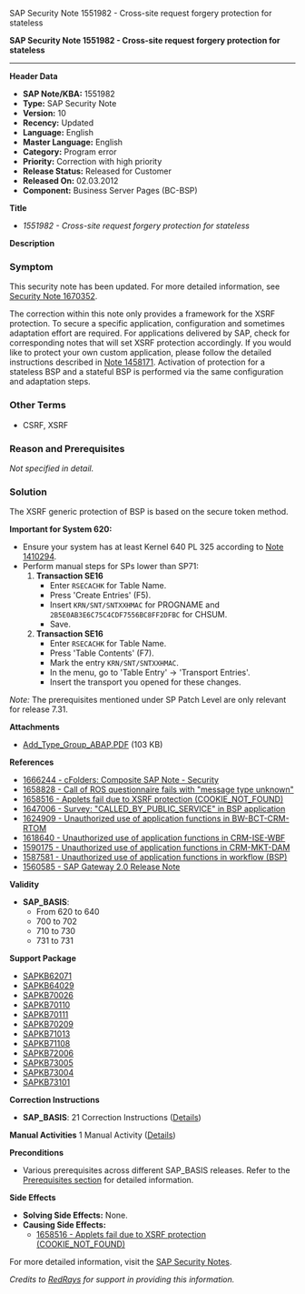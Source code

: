 SAP Security Note 1551982 - Cross-site request forgery protection for stateless

**SAP Security Note 1551982 - Cross-site request forgery protection for stateless**

---

**Header Data**
- **SAP Note/KBA:** 1551982
- **Type:** SAP Security Note
- **Version:** 10
- **Recency:** Updated
- **Language:** English
- **Master Language:** English
- **Category:** Program error
- **Priority:** Correction with high priority
- **Release Status:** Released for Customer
- **Released On:** 02.03.2012
- **Component:** Business Server Pages (BC-BSP)

**Title**
- *1551982 - Cross-site request forgery protection for stateless*

**Description**

### Symptom
This security note has been updated. For more detailed information, see [Security Note 1670352](https://me.sap.com/notes/1670352).

The correction within this note only provides a framework for the XSRF protection. To secure a specific application, configuration and sometimes adaptation effort are required. For applications delivered by SAP, check for corresponding notes that will set XSRF protection accordingly. If you would like to protect your own custom application, please follow the detailed instructions described in [Note 1458171](https://me.sap.com/notes/1458171). Activation of protection for a stateless BSP and a stateful BSP is performed via the same configuration and adaptation steps.

### Other Terms
- CSRF, XSRF

### Reason and Prerequisites
*Not specified in detail.*

### Solution
The XSRF generic protection of BSP is based on the secure token method.

**Important for System 620:**
- Ensure your system has at least Kernel 640 PL 325 according to [Note 1410294](https://me.sap.com/notes/1410294).
- Perform manual steps for SPs lower than SP71:
  1. **Transaction SE16**
     - Enter `RSECACHK` for Table Name.
     - Press 'Create Entries' (F5).
     - Insert `KRN/SNT/SNTXXHMAC` for PROGNAME and `2B5E0AB3E6C75C4CDF7556BC8FF2DFBC` for CHSUM.
     - Save.
  2. **Transaction SE16**
     - Enter `RSECACHK` for Table Name.
     - Press 'Table Contents' (F7).
     - Mark the entry `KRN/SNT/SNTXXHMAC`.
     - In the menu, go to 'Table Entry' → 'Transport Entries'.
     - Insert the transport you opened for these changes.

*Note:* The prerequisites mentioned under SP Patch Level are only relevant for release 7.31.

**Attachments**
- [Add_Type_Group_ABAP.PDF](https://me.sap.com/sap/support/sapnotes/public/services/attachment.htm?iv_key=012006153200000074692011&iv_version=0010&iv_guid=3B7E98CFF8C27C4DB2029FBE27CE1D2A) (103 KB)

**References**
- [1666244 - cFolders: Composite SAP Note - Security](https://me.sap.com/notes/1666244)
- [1658828 - Call of ROS questionnaire fails with "message type unknown"](https://me.sap.com/notes/1658828)
- [1658516 - Applets fail due to XSRF protection (COOKIE_NOT_FOUND)](https://me.sap.com/notes/1658516)
- [1647006 - Survey: "CALLED_BY_PUBLIC_SERVICE" in BSP application](https://me.sap.com/notes/1647006)
- [1624909 - Unauthorized use of application functions in BW-BCT-CRM-RTOM](https://me.sap.com/notes/1624909)
- [1618640 - Unauthorized use of application functions in CRM-ISE-WBF](https://me.sap.com/notes/1618640)
- [1590175 - Unauthorized use of application functions in CRM-MKT-DAM](https://me.sap.com/notes/1590175)
- [1587581 - Unauthorized use of application functions in workflow (BSP)](https://me.sap.com/notes/1587581)
- [1560585 - SAP Gateway 2.0 Release Note](https://me.sap.com/notes/1560585)

**Validity**
- **SAP_BASIS**: 
  - From 620 to 640
  - 700 to 702
  - 710 to 730
  - 731 to 731

**Support Package**
- [SAPKB62071](https://me.sap.com/supportpackage/SAPKB62071)
- [SAPKB64029](https://me.sap.com/supportpackage/SAPKB64029)
- [SAPKB70026](https://me.sap.com/supportpackage/SAPKB70026)
- [SAPKB70110](https://me.sap.com/supportpackage/SAPKB70110)
- [SAPKB70111](https://me.sap.com/supportpackage/SAPKB70111)
- [SAPKB70209](https://me.sap.com/supportpackage/SAPKB70209)
- [SAPKB71013](https://me.sap.com/supportpackage/SAPKB71013)
- [SAPKB71108](https://me.sap.com/supportpackage/SAPKB71108)
- [SAPKB72006](https://me.sap.com/supportpackage/SAPKB72006)
- [SAPKB73005](https://me.sap.com/supportpackage/SAPKB73005)
- [SAPKB73004](https://me.sap.com/supportpackage/SAPKB73004)
- [SAPKB73101](https://me.sap.com/supportpackage/SAPKB73101)

**Correction Instructions**
- **SAP_BASIS**: 21 Correction Instructions ([Details](https://me.sap.com/corrins/0001551982/41))

**Manual Activities**
1 Manual Activity ([Details](https://me.sap.com/corrins/0001551982/41))

**Preconditions**
- Various prerequisites across different SAP_BASIS releases. Refer to the [Prerequisites section](https://me.sap.com/notes/1551982) for detailed information.

**Side Effects**
- **Solving Side Effects:** None.
- **Causing Side Effects:**
  - [1658516 - Applets fail due to XSRF protection (COOKIE_NOT_FOUND)](https://me.sap.com/notes/1658516)

For more detailed information, visit the [SAP Security Notes](https://me.sap.com/notes/1551982).

*Credits to [RedRays](https://redrays.io) for support in providing this information.*